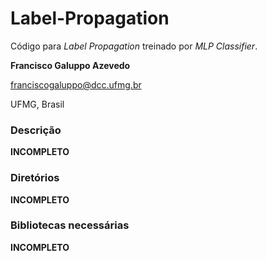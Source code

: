 # Label-Propagation

Código para *Label Propagation* treinado por *MLP Classifier*.

**Francisco Galuppo Azevedo**

franciscogaluppo@dcc.ufmg.br

UFMG, Brasil


### Descrição

**INCOMPLETO**


### Diretórios

**INCOMPLETO**


### Bibliotecas necessárias

**INCOMPLETO**

